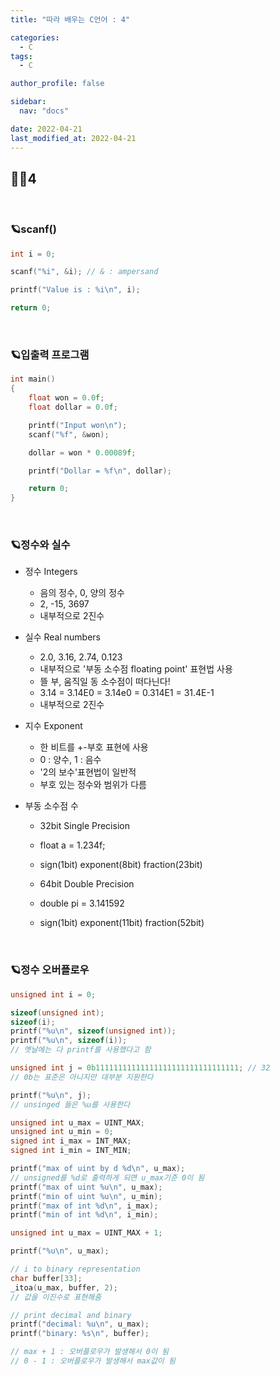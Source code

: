 ```yaml
---
title: "따라 배우는 C언어 : 4"

categories:
  - C
tags:
  - C

author_profile: false

sidebar:
  nav: "docs"

date: 2022-04-21
last_modified_at: 2022-04-21
---
```



## 🙇‍♀️4

<br>

### 🪐scanf()

```c
int i = 0;

scanf("%i", &i); // & : ampersand

printf("Value is : %i\n", i);

return 0;
```

<br>

### 🪐입출력 프로그램

```c
int main()
{
	float won = 0.0f;
	float dollar = 0.0f;

	printf("Input won\n");
	scanf("%f", &won);

	dollar = won * 0.00089f;

	printf("Dollar = %f\n", dollar);

	return 0;
}
```

<br>

### 🪐정수와 실수

* 정수 Integers
    - 음의 정수, 0, 양의 정수
    - 2, -15, 3697
    - 내부적으로 2진수

* 실수 Real numbers
    - 2.0, 3.16, 2.74, 0.123
    - 내부적으로 '부동 소수점 floating point' 표현법 사용
    - 뜰 부, 움직일 동 소수점이 떠다닌다!
    - 3.14 = 3.14E0 = 3.14e0 = 0.314E1 = 31.4E-1
    - 내부적으로 2진수

* 지수 Exponent

    - 한 비트를 +-부호 표현에 사용
    - 0 : 양수, 1 : 음수
    - '2의 보수'표현법이 일반적
    - 부호 있는 정수와 범위가 다름

* 부동 소수점 수

    - 32bit Single Precision
    - float a = 1.234f;
    - sign(1bit) exponent(8bit) fraction(23bit)

    - 64bit Double Precision
    - double pi = 3.141592
    - sign(1bit) exponent(11bit) fraction(52bit)


<br>

### 🪐정수 오버플로우

```C
unsigned int i = 0;

sizeof(unsigned int);
sizeof(i);
printf("%u\n", sizeof(unsigned int));
printf("%u\n", sizeof(i));
// 옛날에는 다 printf를 사용했다고 함

unsigned int j = 0b11111111111111111111111111111111; // 32
// 0b는 표준은 아니지만 대부분 지원한다

printf("%u\n", j);
// unsinged 들은 %u를 사용한다

unsigned int u_max = UINT_MAX;
unsigned int u_min = 0;
signed int i_max = INT_MAX;
signed int i_min = INT_MIN;

printf("max of uint by d %d\n", u_max);
// unsigned를 %d로 출력하게 되면 u_max기준 0이 됨
printf("max of uint %u\n", u_max);
printf("min of uint %u\n", u_min);
printf("max of int %d\n", i_max);
printf("min of int %d\n", i_min);
```


```C
unsigned int u_max = UINT_MAX + 1;

printf("%u\n", u_max);

// i to binary representation
char buffer[33];
_itoa(u_max, buffer, 2);
// 값을 이진수로 표현해줌

// print decimal and binary
printf("decimal: %u\n", u_max);
printf("binary: %s\n", buffer);

// max + 1 : 오버플로우가 발생해서 0이 됨
// 0 - 1 : 오버플로우가 발생해서 max값이 됨
```